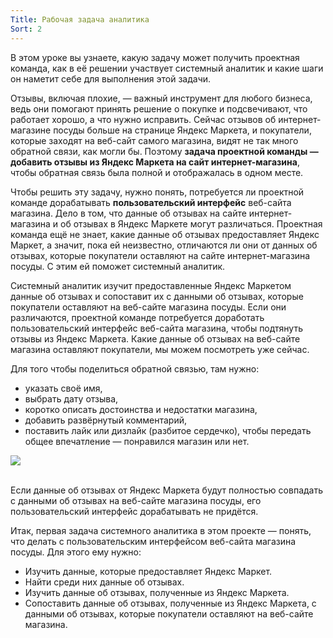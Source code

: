 ```yaml
---
Title: Рабочая задача аналитика
Sort: 2
---
```


В этом уроке вы узнаете, какую задачу может получить проектная команда, как в её решении участвует системный аналитик и какие шаги он наметит себе для выполнения этой задачи.

Отзывы, включая плохие, — важный инструмент для любого бизнеса, ведь они помогают принять решение о покупке и подсвечивают, что работает хорошо, а что нужно исправить. Сейчас отзывов об интернет-магазине посуды больше на странице Яндекс Маркета, и покупатели, которые заходят на веб-сайт самого магазина, видят не так много обратной связи, как могли бы. Поэтому **задача проектной команды — добавить отзывы из Яндекс Маркета на сайт интернет-магазина**, чтобы обратная связь была полной и отображалась в одном месте.

Чтобы решить эту задачу, нужно понять, потребуется ли проектной команде дорабатывать **пользовательский интерфейс** веб-сайта магазина. Дело в том, что данные об отзывах на сайте интернет-магазина и об отзывах в Яндекс Маркете могут различаться. Проектная команда ещё не знает, какие данные об отзывах предоставляет Яндекс Маркет, а значит, пока ей неизвестно, отличаются ли они от данных об отзывах, которые покупатели оставляют на сайте интернет-магазина посуды. С этим ей поможет системный аналитик.

Системный аналитик изучит предоставленные Яндекс Маркетом данные об отзывах и сопоставит их с данными об отзывах, которые покупатели оставляют на веб-сайте магазина посуды. Если они различаются, проектной команде потребуется доработать пользовательский интерфейс веб-сайта магазина, чтобы подтянуть отзывы из Яндекс Маркета. Какие данные об отзывах на веб-сайте магазина оставляют покупатели, мы можем посмотреть уже сейчас.

Для того чтобы поделиться обратной связью, там нужно:
- указать своё имя,
- выбрать дату отзыва,
- коротко описать достоинства и недостатки магазина,
- добавить развёрнутый комментарий,
- поставить лайк или дизлайк (разбитое сердечко), чтобы передать общее впечатление — понравился магазин или нет.

<img src="%base_url%/images/FT-L02-04_1654002011.png"/>
<br><br>

Если данные об отзывах от Яндекс Маркета будут полностью совпадать с данными об отзывах на веб-сайте магазина посуды, его пользовательский интерфейс дорабатывать не придётся.

Итак, первая задача системного аналитика в этом проекте — понять, что делать с пользовательским интерфейсом веб-сайта магазина посуды. Для этого ему нужно:
- Изучить данные, которые предоставляет Яндекс Маркет.
- Найти среди них данные об отзывах.
- Изучить данные об отзывах, полученные из Яндекс Маркета.
- Сопоставить данные об отзывах, полученные из Яндекс Маркета, с данными об отзывах, которые покупатели оставляют на веб-сайте магазина.